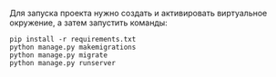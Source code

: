 Для запуска проекта нужно создать и активировать виртуальное окружение, а затем запустить команды:
```
pip install -r requirements.txt
python manage.py makemigrations
python manage.py migrate
python manage.py runserver
```